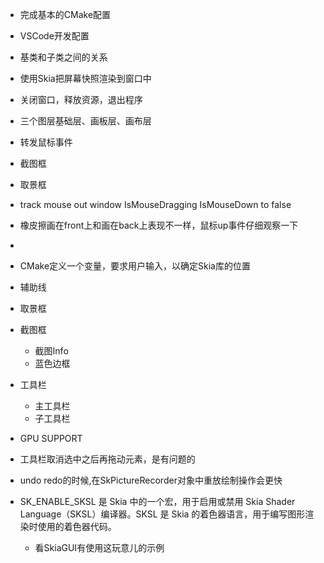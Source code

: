  - 完成基本的CMake配置
 - VSCode开发配置
 - 基类和子类之间的关系
 - 使用Skia把屏幕快照渲染到窗口中
 - 关闭窗口，释放资源，退出程序
 - 三个图层基础层、画板层、画布层
 - 转发鼠标事件
 - 截图框
 - 取景框
 - track mouse out window IsMouseDragging IsMouseDown to false
 - 橡皮擦画在front上和画在back上表现不一样，鼠标up事件仔细观察一下
 - 



 - CMake定义一个变量，要求用户输入，以确定Skia库的位置
 - 辅助线
 - 取景框
 - 截图框
   - 截图Info
   - 蓝色边框
 - 工具栏 
   - 主工具栏
   - 子工具栏
- GPU SUPPORT
- 工具栏取消选中之后再拖动元素，是有问题的


- undo redo的时候,在SkPictureRecorder对象中重放绘制操作会更快
- SK_ENABLE_SKSL 是 Skia 中的一个宏，用于启用或禁用 Skia Shader Language（SKSL）编译器。SKSL 是 Skia 的着色器语言，用于编写图形渲染时使用的着色器代码。
  - 看SkiaGUI有使用这玩意儿的示例